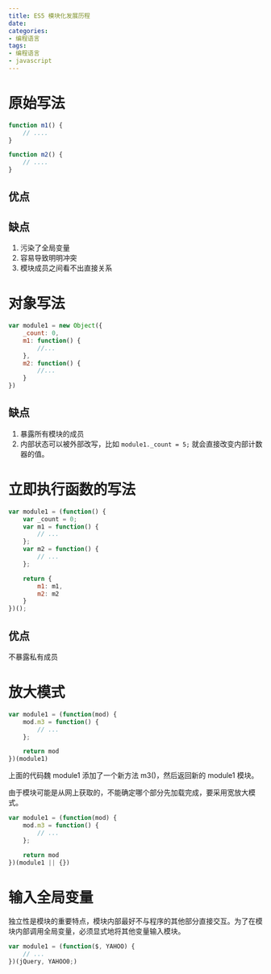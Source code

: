 ```yaml
---
title: ES5 模块化发展历程
date: 
categories:
- 编程语言
tags:
- 编程语言
- javascript
---
```


# 原始写法

```js
function m1() {
    // ....
}

function m2() {
    // ....
}

```

## 优点

## 缺点

1. 污染了全局变量
2. 容易导致明明冲突
3. 模块成员之间看不出直接关系

# 对象写法

```js
var module1 = new Object({
    _count: 0,
    m1: function() {
        //...
    },
    m2: function() {
        //...
    }
})


```

## 缺点

1. 暴露所有模块的成员
2. 内部状态可以被外部改写，比如 `module1._count = 5;` 就会直接改变内部计数器的值。

# 立即执行函数的写法

```js
var module1 = (function() {
    var _count = 0;
    var m1 = function() {
        // ...
    };
    var m2 = function() {
        // ...
    };

    return {
        m1: m1,
        m2: m2
    }
})();

```

## 优点

不暴露私有成员

# 放大模式

```js
var module1 = (function(mod) {
    mod.m3 = function() {
        // ...
    };

    return mod
})(module1)


```

上面的代码魏 module1 添加了一个新方法 m3()，然后返回新的 module1 模块。

由于模块可能是从网上获取的，不能确定哪个部分先加载完成，要采用宽放大模式。

```js
var module1 = (function(mod) {
    mod.m3 = function() {
        // ...
    };

    return mod
})(module1 || {})

```

# 输入全局变量

独立性是模块的重要特点，模块内部最好不与程序的其他部分直接交互。为了在模块内部调用全局变量，必须显式地将其他变量输入模块。

```js
var module1 = (function($, YAHOO) {
    // ...
})(jQuery, YAHOO0;)

```

